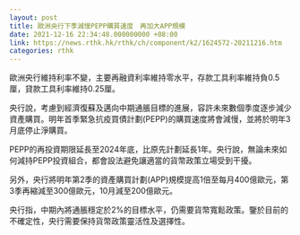 ```yaml
---
layout: post
title: 歐洲央行下季減慢PEPP購買速度　再加大APP規模
date: 2021-12-16 22:34:48.000000000 +08:00
link: https://news.rthk.hk/rthk/ch/component/k2/1624572-20211216.htm
categories: rthk
---
```


歐洲央行維持利率不變，主要再融資利率維持零水平，存款工具利率維持負0.5厘，貸款工具利率維持0.25厘。

央行說，考慮到經濟復蘇及邁向中期通脹目標的進展，容許未來數個季度逐步減少資產購買。明年首季緊急抗疫買債計劃(PEPP)的購買速度將會減慢，並將於明年3月底停止淨購買。

PEPP的再投資期限延長至2024年底，比原先計劃延長1年。央行說，無論未來如何減持PEPP投資組合，都會設法避免讓適當的貨幣政策立場受到干擾。

另外，央行將明年第2季的資產購買計劃(APP)規模提高1倍至每月400億歐元，第3季再縮減至300億歐元，10月減至200億歐元。

央行指，中期內將通脹穩定於2%的目標水平，仍需要貨幣寬鬆政策。鑒於目前的不確定性，央行需要保持貨幣政策靈活性及選擇性。
